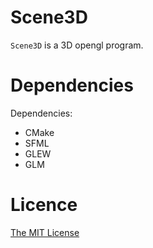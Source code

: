 # Scene3D

`Scene3D` is a 3D opengl program.

# Dependencies

Dependencies:
- CMake
- SFML
- GLEW
- GLM
# Licence
[The MIT License](https://github.com/Dandenet/Scene3D/blob/master/LICENSE)